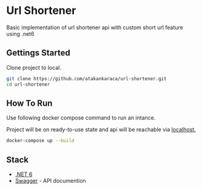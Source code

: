 # Url Shortener

Basic implementation of url shortener api with custom short url feature using .net6

## Gettings Started

Clone project to local.

```bash
git clone https://github.com/atakankaraca/url-shortener.git
cd url-shortener
```

## How To Run

Use following docker compose command to run an intance.

Project will be on ready-to-use state and api will be reachable via [localhost.](http://localhost:5001/docs/swagger) 

```bash
docker-compose up --build
```

## Stack
* [.NET 6](https://www.microsoft.com/net/)
* [Swagger](https://swagger.io/) - API documention